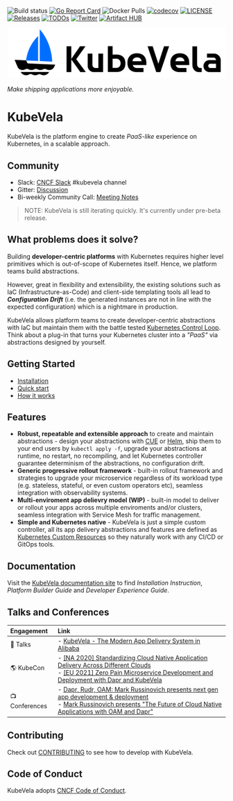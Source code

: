 ![Build status](https://github.com/oam-dev/kubevela/workflows/E2E/badge.svg)
[![Go Report Card](https://goreportcard.com/badge/github.com/oam-dev/kubevela)](https://goreportcard.com/report/github.com/oam-dev/kubevela)
![Docker Pulls](https://img.shields.io/docker/pulls/oamdev/vela-core)
[![codecov](https://codecov.io/gh/oam-dev/kubevela/branch/master/graph/badge.svg)](https://codecov.io/gh/oam-dev/kubevela)
[![LICENSE](https://img.shields.io/github/license/oam-dev/kubevela.svg?style=flat-square)](/LICENSE)
[![Releases](https://img.shields.io/github/release/oam-dev/kubevela/all.svg?style=flat-square)](https://github.com/oam-dev/kubevela/releases)
[![TODOs](https://img.shields.io/endpoint?url=https://api.tickgit.com/badge?repo=github.com/oam-dev/kubevela)](https://www.tickgit.com/browse?repo=github.com/oam-dev/kubevela)
[![Twitter](https://img.shields.io/twitter/url?style=social&url=https%3A%2F%2Ftwitter.com%2Foam_dev)](https://twitter.com/oam_dev)
[![Artifact HUB](https://img.shields.io/endpoint?url=https://artifacthub.io/badge/repository/kubevela)](https://artifacthub.io/packages/search?repo=kubevela)

![alt](docs/resources/KubeVela-03.png)

*Make shipping applications more enjoyable.*

# KubeVela

KubeVela is the platform engine to create *PaaS-like* experience on Kubernetes, in a scalable approach.

## Community

- Slack:  [CNCF Slack](https://slack.cncf.io/) #kubevela channel
- Gitter: [Discussion](https://gitter.im/oam-dev/community)
- Bi-weekly Community Call: [Meeting Notes](https://docs.google.com/document/d/1nqdFEyULekyksFHtFvgvFAYE-0AMHKoS3RMnaKsarjs)

> NOTE: KubeVela is still iterating quickly. It's currently under pre-beta release.

## What problems does it solve?

Building **developer-centric platforms** with Kubernetes requires higher level primitives which is out-of-scope of Kubernetes itself. Hence, we platform teams build abstractions.

However, great in flexibility and extensibility, the existing solutions such as IaC (Infrastructure-as-Code) and client-side templating tools all lead to ***Configuration Drift*** (i.e. the generated instances are not in line with the expected configuration) which is a nightmare in production.

KubeVela allows platform teams to create developer-centric abstractions with IaC but maintain them with the battle tested [Kubernetes Control Loop](https://kubernetes.io/docs/concepts/architecture/controller/). Think about a plug-in that turns your Kubernetes cluster into a *"PaaS"* via abstractions designed by yourself.

## Getting Started

- [Installation](https://kubevela.io/#/en/install)
- [Quick start](https://kubevela.io/#/en/quick-start)
- [How it works](https://kubevela.io/#/en/concepts)

## Features

- **Robust, repeatable and extensible approach** to create and maintain abstractions - design your abstractions with [CUE](https://cuelang.org/) or [Helm](https://helm.sh), ship them to your end users by `kubectl apply -f`, upgrade your abstractions at runtime, no restart, no recompiling, and let Kubernetes controller guarantee determinism of the abstractions, no configuration drift.
- **Generic progressive rollout framework** - built-in rollout framework and strategies to upgrade your microservice regardless of its workload type (e.g. stateless, stateful, or even custom operators etc), seamless integration with observability systems.
- **Multi-enviroment app delievry model (WIP)** - built-in model to deliver or rollout your apps across multiple enviroments and/or clusters, seamless integration with Service Mesh for traffic management. 
- **Simple and Kubernetes native** - KubeVela is just a simple custom controller, all its app delivery abstractions and features are defined as [Kubernetes Custom Resources](https://kubernetes.io/docs/concepts/extend-kubernetes/api-extension/custom-resources/) so they naturally work with any CI/CD or GitOps tools.

## Documentation

Visit the [KubeVela documentation site](https://kubevela.io/) to find *Installation Instruction*, *Platform Builder Guide* and *Developer Experience Guide*.

## Talks and Conferences

| Engagement | Link        |
|:-----------|:------------|
| 🎤  Talks | - [KubeVela - The Modern App Delivery System in Alibaba](https://docs.google.com/presentation/d/1CWCLcsKpDQB3bBDTfdv2BZ8ilGGJv2E8L-iOA5HMrV0/edit?usp=sharing) |
| 🌎 KubeCon | - [ [NA 2020] Standardizing Cloud Native Application Delivery Across Different Clouds](https://www.youtube.com/watch?v=0yhVuBIbHcI) <br> - [ [EU 2021] Zero Pain Microservice Development and Deployment with Dapr and KubeVela](https://sched.co/iE4S) |
| 📺 Conferences | - [Dapr, Rudr, OAM: Mark Russinovich presents next gen app development & deployment](https://www.youtube.com/watch?v=eJCu6a-x9uo) <br> - [Mark Russinovich presents "The Future of Cloud Native Applications with OAM and Dapr"](https://myignite.techcommunity.microsoft.com/sessions/82059)|

## Contributing
Check out [CONTRIBUTING](./CONTRIBUTING.md) to see how to develop with KubeVela.

## Code of Conduct
KubeVela adopts [CNCF Code of Conduct](https://github.com/cncf/foundation/blob/master/code-of-conduct.md).
